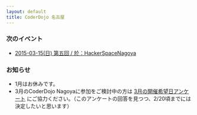 ```yaml
---
layout: default
title: CoderDojo 名古屋
---
```



### 次のイベント

- [2015-03-15(日) 第五回 / 於：HackerSpaceNagoya](https://coderdojo-nagoya.doorkeeper.jp/events/21254)


### お知らせ

* 1月はお休みです。
* 3月のCoderDojo Nagoyaに参加をご検討中の方は [3月の開催希望日アンケート](http://scratch.mit.edu/projects/46597948/) にご協力ください。（このアンケートの回答を見つつ、2/20頃までには決定したいと思います）
